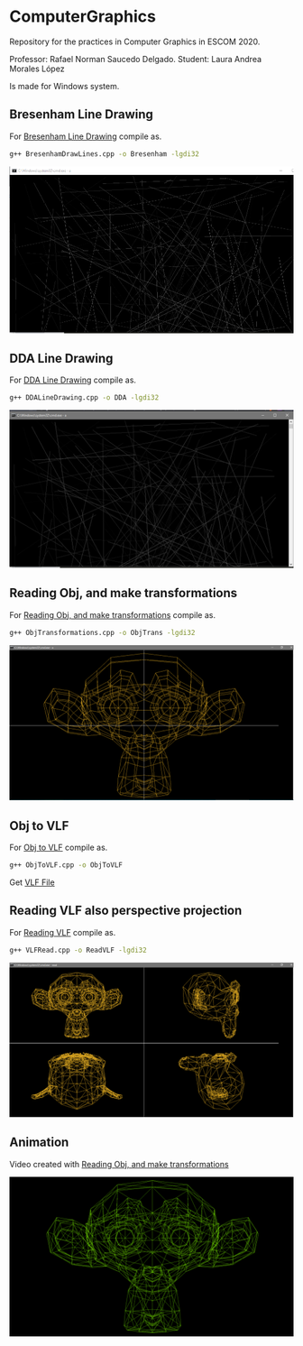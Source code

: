 # ComputerGraphics

Repository for the practices in Computer Graphics in ESCOM 2020.

Professor: Rafael Norman Saucedo Delgado.
Student: Laura Andrea Morales López

Is made for Windows system.

## Bresenham Line Drawing
For [Bresenham Line Drawing](https://github.com/Lalaandrea/ComputerGraphics/blob/main/Computer%20graphics/LineDrawing/BresenhamDrawLines.cpp) compile as.

```bash
g++ BresenhamDrawLines.cpp -o Bresenham -lgdi32
```
![Screenshot](Bresenham.PNG)

## DDA Line Drawing
For [DDA Line Drawing](https://github.com/Lalaandrea/ComputerGraphics/blob/main/Computer%20graphics/LineDrawing/DDALineDrawing.cpp) compile as.
```bash
g++ DDALineDrawing.cpp -o DDA -lgdi32
```
![Screenshot](DDA.PNG)

## Reading Obj, and make transformations
For [Reading Obj, and make transformations](https://github.com/Lalaandrea/ComputerGraphics/blob/main/Computer%20graphics/ObjAndTransformations/ObjTransformations.cpp) compile as.
```bash
g++ ObjTransformations.cpp -o ObjTrans -lgdi32
```
![Screenshot](ObjTransfrom.PNG)

## Obj to VLF
For [Obj to VLF](https://github.com/Lalaandrea/ComputerGraphics/blob/main/Computer%20graphics/VLF/ObjToVLF.cpp) compile as.
```bash
g++ ObjToVLF.cpp -o ObjToVLF
```
Get [VLF File](https://github.com/Lalaandrea/ComputerGraphics/blob/main/Computer%20graphics/VLF/mono.vlf)

## Reading VLF also perspective projection
For [Reading VLF](https://github.com/Lalaandrea/ComputerGraphics/blob/main/Computer%20graphics/VLF/VLFRead.cpp) compile as.
```bash
g++ VLFRead.cpp -o ReadVLF -lgdi32
```
![Screenshot](VLF.PNG)

## Animation

Video created with [Reading Obj, and make transformations](https://github.com/Lalaandrea/ComputerGraphics/blob/main/Computer%20graphics/ObjAndTransformations/ObjTransformations.cpp) 

![Video](video.gif)



